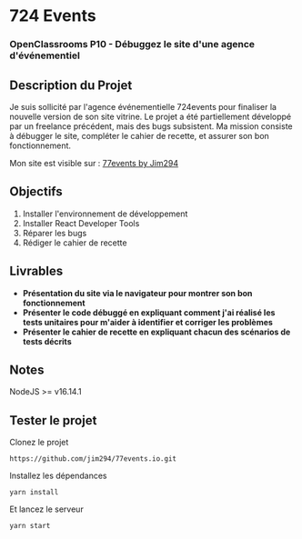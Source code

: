 # 724 Events
### OpenClassrooms P10 - Débuggez le site d'une agence d'événementiel

## Description du Projet

Je suis sollicité par l'agence événementielle 724events pour finaliser la nouvelle version de son site vitrine. Le projet a été partiellement développé par un freelance précédent, mais des bugs subsistent. Ma mission consiste à débugger le site, compléter le cahier de recette, et assurer son bon fonctionnement.

Mon site est visible sur : [77events by Jim294](https://jim294.github.io/77events.io/)

## Objectifs

1. Installer l'environnement de développement
2. Installer React Developer Tools
3. Réparer les bugs
4. Rédiger le cahier de recette

## Livrables

- **Présentation du site via le navigateur pour montrer son bon fonctionnement**
- **Présenter le code débuggé en expliquant comment j'ai réalisé les tests unitaires pour m'aider à identifier et corriger les problèmes**
- **Présenter le cahier de recette en expliquant chacun des scénarios de tests décrits**

## Notes

NodeJS >= v16.14.1

## Tester le projet

Clonez le projet
```terminal
https://github.com/jim294/77events.io.git
```
Installez les dépendances
```terminal
yarn install
```
Et lancez le serveur
```terminal
yarn start
```
